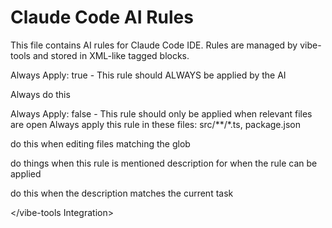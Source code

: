 # Claude Code AI Rules

This file contains AI rules for Claude Code IDE. Rules are managed by vibe-tools and stored in XML-like tagged blocks.

<vibe-tools Integration>

<always-on>
Always Apply: true - This rule should ALWAYS be applied by the AI

Always do this
</always-on>

<glob>
Always Apply: false - This rule should only be applied when relevant files are open
Always apply this rule in these files: src/**/*.ts, package.json

do this when editing files matching the glob
</glob>

<manual>
do things when this rule is mentioned
</manual>

<model-decision>
description for when the rule can be applied

do this when the description matches the current task
</model-decision>

</vibe-tools Integration> 